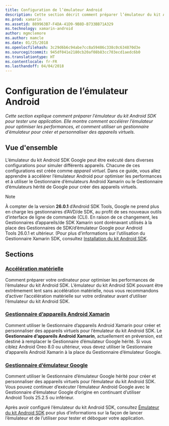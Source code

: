 ```yaml
---
title: Configuration de l’émulateur Android
description: Cette section décrit comment préparer l’émulateur du kit Android SDK pour tester votre application. Elle explique comment accélérer l’émulateur pour optimiser les performances et vous montre comment utiliser un gestionnaire d’émulateur pour créer et personnaliser des appareils virtuels.
ms.prod: xamarin
ms.assetid: 889963B7-F4DA-41D9-9B8D-B733BB71A329
ms.technology: xamarin-android
author: mgmclemore
ms.author: mamcle
ms.date: 01/25/2018
ms.openlocfilehash: 3c29d6b6c94abe7cc8a59486c338c0c634870d3e
ms.sourcegitcommit: 945df041e2180cb20af08b83cc703ecd1aedc6b0
ms.translationtype: HT
ms.contentlocale: fr-FR
ms.lasthandoff: 04/04/2018
---
```

# <a name="android-emulator-setup"></a>Configuration de l’émulateur Android

_Cette section explique comment préparer l’émulateur du kit Android SDK pour tester une application. Elle montre comment accélérer l’émulateur pour optimiser les performances, et comment utiliser un gestionnaire d’émulateur pour créer et personnaliser des appareils virtuels._


## <a name="overview"></a>Vue d'ensemble

L’émulateur du kit Android SDK Google peut être exécuté dans diverses configurations pour simuler différents appareils. Chacune de ces configurations est créée comme _appareil virtuel_. Dans ce guide, vous allez apprendre à accélérer l’émulateur Android pour optimiser les performances et à utiliser le Gestionnaire d’émulateurs Android Xamarin ou le Gestionnaire d’émulateurs hérité de Google pour créer des appareils virtuels.


> [!NOTE]
> À compter de la version **26.0.1** d’Android SDK Tools, Google ne prend plus en charge les gestionnaires d’AVD/de SDK, au profit de ses nouveaux outils d’interface de ligne de commande (CLI). En raison de ce changement, les Gestionnaires d’appareils/de SDK Xamarin sont dorénavant utilisés à la place des Gestionnaires de SDK/d’émulateur Google pour Android Tools 26.0.1 et ultérieur. (Pour plus d’informations sur l’utilisation du Gestionnaire Xamarin SDK, consultez [Installation du kit Android SDK](~/android/get-started/installation/android-sdk.md).


## <a name="sections"></a>Sections

### <a name="hardware-accelerationandroidget-startedinstallationandroid-emulatorhardware-accelerationmd"></a>[Accélération matérielle](~/android/get-started/installation/android-emulator/hardware-acceleration.md)

Comment préparer votre ordinateur pour optimiser les performances de l’émulateur du kit Android SDK. L’émulateur du kit Android SDK pouvant être extrêmement lent sans accélération matérielle, nous vous recommandons d’activer l’accélération matérielle sur votre ordinateur avant d’utiliser l’émulateur du kit Android SDK.

### <a name="xamarin-android-device-managerandroidget-startedinstallationandroid-emulatorxamarin-device-managermd"></a>[Gestionnaire d’appareils Android Xamarin](~/android/get-started/installation/android-emulator/xamarin-device-manager.md)

Comment utiliser le Gestionnaire d’appareils Android Xamarin pour créer et personnaliser des appareils virtuels pour l’émulateur du kit Android SDK. Le **Gestionnaire d’appareils Android Xamarin**, actuellement en préversion, est destiné à remplacer le Gestionnaire d’émulateur Google hérité. Si vous ciblez Android Oreo 8.0 ou ultérieur, vous devez utiliser le Gestionnaire d’appareils Android Xamarin à la place du Gestionnaire d’émulateur Google.

### <a name="google-emulator-managerandroidget-startedinstallationandroid-emulatorgoogle-emulator-managermd"></a>[Gestionnaire d’émulateur Google](~/android/get-started/installation/android-emulator/google-emulator-manager.md)

Comment utiliser le Gestionnaire d’émulateur Google hérité pour créer et personnaliser des appareils virtuels pour l’émulateur du kit Android SDK. Vous pouvez continuer d’exécuter l’émulateur Android Google avec le Gestionnaire d’émulateur Google d’origine en continuant d’utiliser Android Tools 25.2.5 ou inférieur.

Après avoir configuré l’émulateur du kit Android SDK, consultez [Émulateur du kit Android SDK](~/android/deploy-test/debugging/android-sdk-emulator/index.md) pour plus d’informations sur la façon de lancer l’émulateur et de l’utiliser pour tester et déboguer votre application.
